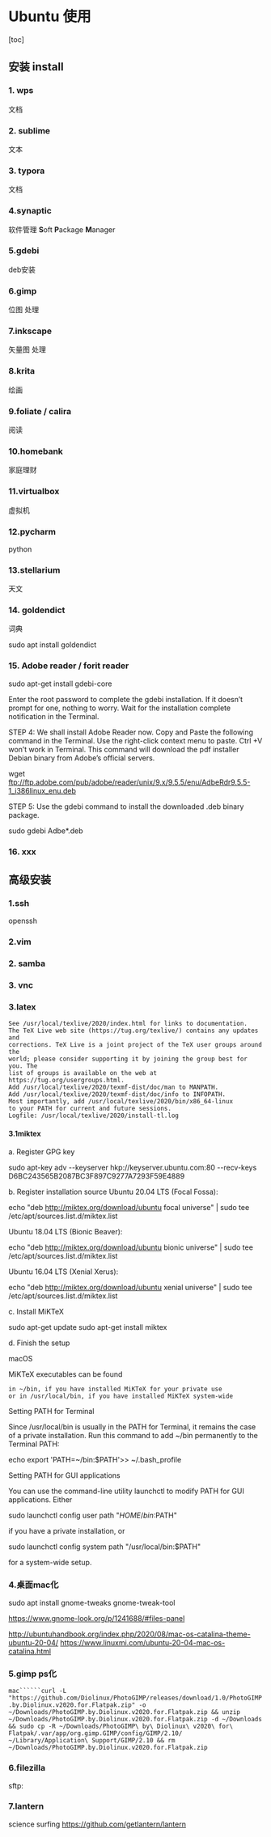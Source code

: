 # Ubuntu 使用

[toc]

## 安装 install 

### 1. wps

文档

### 2. sublime

文本

### 3. typora

文档

### 4.synaptic 

软件管理 **S**oft **P**ackage **M**anager

### 5.gdebi

deb安装

### 6.gimp

位图 处理

### 7.inkscape

矢量图 处理

### 8.krita

绘画

### 9.foliate / calira

阅读

### 10.homebank

家庭理财

### 11.virtualbox

虚拟机

### 12.pycharm

python

### 13.stellarium

天文

### 14. goldendict

词典

sudo apt install goldendict

### 15. Adobe reader / forit reader

sudo apt-get install gdebi-core

Enter the root password to complete the gdebi installation. If it doesn’t prompt for one, nothing to worry. Wait for the installation complete notification in the Terminal.

STEP 4: We shall install Adobe Reader now. Copy and Paste the following command in the Terminal. Use the right-click context menu to paste. Ctrl +V won’t work in Terminal. This command will download the pdf installer Debian binary from Adobe’s official servers.

wget ftp://ftp.adobe.com/pub/adobe/reader/unix/9.x/9.5.5/enu/AdbeRdr9.5.5-1_i386linux_enu.deb

STEP 5: Use the gdebi command to install the downloaded .deb binary package.

sudo gdebi Adbe*.deb

### 16. xxx





## 高级安装 

### 1.ssh

openssh



### 2.vim



### 2. samba



### 3. vnc



### 3.latex

```
See /usr/local/texlive/2020/index.html for links to documentation.
The TeX Live web site (https://tug.org/texlive/) contains any updates and
corrections. TeX Live is a joint project of the TeX user groups around the
world; please consider supporting it by joining the group best for you. The
list of groups is available on the web at https://tug.org/usergroups.html.
Add /usr/local/texlive/2020/texmf-dist/doc/man to MANPATH.
Add /usr/local/texlive/2020/texmf-dist/doc/info to INFOPATH.
Most importantly, add /usr/local/texlive/2020/bin/x86_64-linux
to your PATH for current and future sessions.
Logfile: /usr/local/texlive/2020/install-tl.log

```

#### 3.1miktex


a. Register GPG key

sudo apt-key adv --keyserver hkp://keyserver.ubuntu.com:80 --recv-keys D6BC243565B2087BC3F897C9277A7293F59E4889

b. Register installation source
Ubuntu 20.04 LTS (Focal Fossa):

echo "deb http://miktex.org/download/ubuntu focal universe" | sudo tee /etc/apt/sources.list.d/miktex.list

Ubuntu 18.04 LTS (Bionic Beaver):

echo "deb http://miktex.org/download/ubuntu bionic universe" | sudo tee /etc/apt/sources.list.d/miktex.list

Ubuntu 16.04 LTS (Xenial Xerus):

echo "deb http://miktex.org/download/ubuntu xenial universe" | sudo tee /etc/apt/sources.list.d/miktex.list

c. Install MiKTeX

sudo apt-get update
sudo apt-get install miktex

d. Finish the setup



macOS

MiKTeX executables can be found

    in ~/bin, if you have installed MiKTeX for your private use
    or in /usr/local/bin, if you have installed MiKTeX system-wide

Setting PATH for Terminal

Since /usr/local/bin is usually in the PATH for Terminal, it remains the case of a private installation. Run this command to add ~/bin permanently to the Terminal PATH:

echo export 'PATH=~/bin:$PATH'>> ~/.bash_profile

Setting PATH for GUI applications

You can use the command-line utility launchctl to modify PATH for GUI applications. Either

sudo launchctl config user path "$HOME/bin:$PATH"

if you have a private installation, or

sudo launchctl config system path "/usr/local/bin:$PATH"

for a system-wide setup.




### 4.桌面mac化

sudo apt install gnome-tweaks gnome-tweak-tool



https://www.gnome-look.org/p/1241688/#files-panel



http://ubuntuhandbook.org/index.php/2020/08/mac-os-catalina-theme-ubuntu-20-04/ 
https://www.linuxmi.com/ubuntu-20-04-mac-os-catalina.html

### 5.gimp ps化

```mac``````curl -L "https://github.com/Diolinux/PhotoGIMP/releases/download/1.0/PhotoGIMP.by.Diolinux.v2020.for.Flatpak.zip" -o ~/Downloads/PhotoGIMP.by.Diolinux.v2020.for.Flatpak.zip && unzip ~/Downloads/PhotoGIMP.by.Diolinux.v2020.for.Flatpak.zip -d ~/Downloads && sudo cp -R ~/Downloads/PhotoGIMP\ by\ Diolinux\ v2020\ for\ Flatpak/.var/app/org.gimp.GIMP/config/GIMP/2.10/ ~/Library/Application\ Support/GIMP/2.10 && rm ~/Downloads/PhotoGIMP.by.Diolinux.v2020.for.Flatpak.zip```

### 6.filezilla

sftp:

### 7.lantern

science surfing
https://github.com/getlantern/lantern

